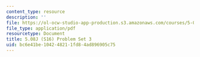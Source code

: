 ```yaml
---
content_type: resource
description: ''
file: https://ol-ocw-studio-app-production.s3.amazonaws.com/courses/5-08j-biological-chemistry-ii-spring-2016/bc6e41be104248211fd84ad896905c75_MIT5_08jS16ps3.pdf
file_type: application/pdf
resourcetype: Document
title: 5.08J (S16) Problem Set 3
uid: bc6e41be-1042-4821-1fd8-4ad896905c75
---
```

